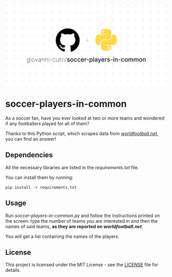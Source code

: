 ![Socialify](https://github.com/giovanni-cutri/soccer-players-in-common/blob/main/resources/socialify-logo.png)

# soccer-players-in-common
 
As a soccer fan, have you ever looked at two or more teams and wondered if any footballers played for all of them? 

Thanks to this Python script, which scrapes data from *[worldfootball.net](https://www.worldfootball.net/)*, you can find an answer!

## Dependencies

All the necessary libraries are listed in the *requirements.txt* file.

You can install them by running:

```
pip install -r requirements.txt
```

## Usage

Run *soccer-players-in-common.py* and follow the instructions printed on the screen: type the number of teams you are interested in and then the names of said teams, **as they are reported on *worldfootball.net***.

You will get a list containing the names of the players.


## License

This project is licensed under the MIT License - see the [LICENSE](https://github.com/giovanni-cutri/soccer-players-in-common/blob/main/LICENSE) file for details.
